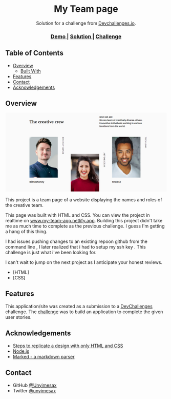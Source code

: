 <!-- Please update value in the {}  -->

<h1 align="center">My Team page</h1>

<div align="center">
   Solution for a challenge from  <a href="http://devchallenges.io" target="_blank">Devchallenges.io</a>.
</div>

<div align="center">
  <h3>
    <a href="https://my-team-app.netlify.app">
      Demo
    </a>
    <span> | </span>
    <a href="https://github.com/Unyimesax/team-page">
      Solution
    </a>
    <span> | </span>
    <a href="https://devchallenges.io/challenges/hhmesazsqgKXrTkYkt0U">
      Challenge
    </a>
  </h3>
</div>

<!-- TABLE OF CONTENTS -->

## Table of Contents

- [Overview](#overview)
  - [Built With](#built-with)
- [Features](#features)
- [Contact](#contact)
- [Acknowledgements](#acknowledgements)

<!-- OVERVIEW -->

## Overview

![screenshot](https://github.com/Unyimesax/team-page/blob/master/screenshot.png)

This project is a team page of a website displaying the names and roles of the creative team.

This page was built with HTML and CSS. You can view the project in realtime on www.my-team-app.netlify.app.
Building this project didn't take me as much time to complete as the previous challenge. I guess I'm getting a hang of this thing.

I had issues pushing changes to an existing repoon github from the command line , I later realized that i had to setup my ssh key .
This challenge is just what i've been looking for.

I can't wait to jump on the next project as I anticipate your honest reviews.

<!-- This section should list any major frameworks that you built your project using. Here are a few examples.-->

- [HTML]
- [CSS]

## Features

<!-- List the features of your application or follow the template. Don't share the figma file here :) -->

This application/site was created as a submission to a [DevChallenges](https://devchallenges.io/challenges) challenge. The [challenge](https://devchallenges.io/challenges/hhmesazsqgKXrTkYkt0U) was to build an application to complete the given user stories.

## Acknowledgements

<!-- This section should list any articles or add-ons/plugins that helps you to complete the project. This is optional but it will help you in the future. For exmpale -->

- [Steps to replicate a design with only HTML and CSS](https://devchallenges-blogs.web.app/how-to-replicate-design/)
- [Node.js](https://nodejs.org/)
- [Marked - a markdown parser](https://github.com/chjj/marked)

## Contact

- GitHub [@Unyimesax](https://{github.com/Unyimesax})
- Twitter [@unyimesax](https://{twitter.com/unyimesax})

